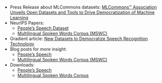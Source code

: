 - Press Release about MLCommons datasets: [MLCommons™ Association Unveils Open Datasets and Tools to Drive Democratization of Machine Learning](https://mlcommons.org/en/news/neurips21/)
- NeurIPS Papers: 
    - [People’s Speech Dataset](https://openreview.net/forum?id=R8CwidgJ0yT)
    - [Multilingual Spoken Words Corpus (MSWC)](https://openreview.net/forum?id=c20jiJ5K2H)
- Gradient article: [New Datasets to Democratize Speech Recognition Technology](https://thegradient.pub/new-datasets-to-democratize-speech-recognition-technology-2/) 
- Blog posts for more insight: 
    - [People’s Speech](https://mlcommons.org/en/news/peoples-speech-blog/)
    - [Multilingual Spoken Words Corpus (MSWC)](https://mlcommons.org/en/news/spoken-words-blog/)
- Downloads: 
    - [People’s Speech](https://mlcommons.org/en/peoples-speech/)
    - [Multilingual Spoken Words Corpus](https://mlcommons.org/en/multilingual-spoken-words/)